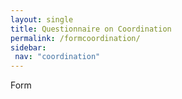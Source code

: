 ```yaml
---
layout: single
title: Questionnaire on Coordination
permalink: /formcoordination/
sidebar:
 nav: "coordination"
---
```


Form
